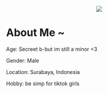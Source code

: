 


<p align="center">
  <img src="https://discord.c99.nl/widget/theme-1/606809579073961985.png">
</p>

<h1>About Me ~</h1>
<p>Age: Secreet b-but im still a minor <3</p>
<p>Gender: Male</p>
<p>Location: Surabaya, Indonesia</p>
<p>Hobby: be simp for tiktok girls</p>
